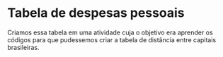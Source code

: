 # Tabela de despesas pessoais 
Criamos essa tabela em uma atividade cuja o objetivo era aprender os códigos para que pudessemos criar a tabela de distância entre capitais brasileiras. 
